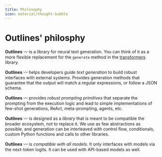 ```yaml
---
title: Philosophy
icon: material/thought-bubble
---
```


# Outlines' philosphy

**Outlines** 〰 is a library for neural text generation. You can think of it as a
more flexible replacement for the `generate` method in the
[transformers](https://github.com/huggingface/transformers) library.

**Outlines** 〰 helps developers *guide text generation* to build robust
interfaces with external systems. Provides generation methods that
guarantee that the output will match a regular expressions, or follow
a JSON schema.

**Outlines** 〰 provides *robust prompting primitives* that separate the prompting
from the execution logic and lead to simple implementations of few-shot
generations, ReAct, meta-prompting, agents, etc.

**Outlines** 〰 is designed as a *library* that is meant to be compatible the
broader ecosystem, not to replace it. We use as few abstractions as possible,
and generation can be interleaved with control flow, conditionals, custom Python
functions and calls to other libraries.

**Outlines** 〰 is *compatible with all models*. It only interfaces with models
via the next-token logits. It can be used with API-based models as well.
